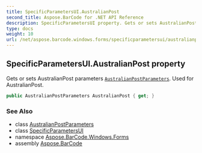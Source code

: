 ```yaml
---
title: SpecificParametersUI.AustralianPost
second_title: Aspose.BarCode for .NET API Reference
description: SpecificParametersUI property. Gets or sets AustralianPost parameters AustralianPostParameters. Used for AustralianPost
type: docs
weight: 10
url: /net/aspose.barcode.windows.forms/specificparametersui/australianpost/
---
```

## SpecificParametersUI.AustralianPost property

Gets or sets AustralianPost parameters [`AustralianPostParameters`](../../../aspose.barcode.generation/australianpostparameters/). Used for AustralianPost.

```csharp
public AustralianPostParameters AustralianPost { get; }
```

### See Also

* class [AustralianPostParameters](../../../aspose.barcode.generation/australianpostparameters/)
* class [SpecificParametersUI](../)
* namespace [Aspose.BarCode.Windows.Forms](../../../aspose.barcode.windows.forms/)
* assembly [Aspose.BarCode](../../../)


